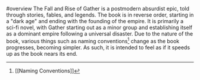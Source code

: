 #overview 
The Fall and Rise of Gather is a postmodern absurdist epic, told through stories, fables, and legends. The book is in reverse order, starting in a "dark age" and ending with the founding of the empire. It is primarily a sci-fi novel, with Gather starting out as a minor group and establishing itself as a dominant empire following a universal disaster. Due to the nature of the book, various things such as naming conventions[^1] change as the book progresses, becoming simpler. As such, it is intended to feel as if it speeds up as the book nears its end. 



[^1]: [[Naming Conventions]]